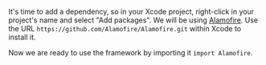It's time to add a dependency, so in your Xcode project, right-click in your project's name and select "Add packages". We will be using [Alamofire](https://github.com/Alamofire/Alamofire). Use the URL `https://github.com/Alamofire/Alamofire.git` within Xcode to install it.

Now we are ready to use the framework by importing it `import Alamofire`.

